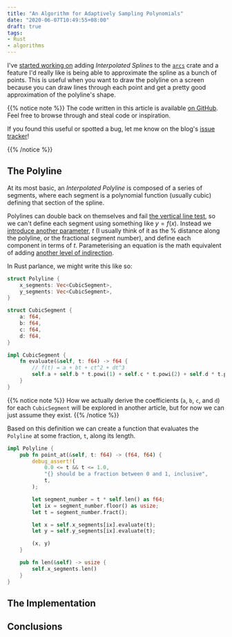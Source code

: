 ```yaml
---
title: "An Algorithm for Adaptively Sampling Polynomials"
date: "2020-06-07T10:49:55+08:00"
draft: true
tags:
- Rust
- algorithms
---
```


I've [started working on][splines-pr] adding *Interpolated Splines* to the
[`arcs`][arcs] crate and a feature I'd really like is being able to
approximate the spline as a bunch of points. This is useful when you want to
draw the polyline on a screen because you can draw lines through each point
and get a pretty good approximation of the polyline's shape.

{{% notice note %}}
The code written in this article is available [on GitHub][repo]. Feel free to
browse through and steal code or inspiration.

If you found this useful or spotted a bug, let me know on the blog's
[issue tracker][issue]!

[repo]: https://github.com/Michael-F-Bryan/arcs
[issue]: https://github.com/Michael-F-Bryan/adventures.michaelfbryan.com
{{% /notice %}}

## The Polyline

At its most basic, an *Interpolated Polyline* is composed of a series of
segments, where each segment is a polynomial function (usually cubic)
defining that section of the spline.

Polylines can double back on themselves and fail [the vertical line
test][vertical-test], so we can't define each segment using something like $y
= f(x)$. Instead we [introduce another parameter][parameter], $t$ (I usually
think of it as the % distance along the polyline, or the fractional segment
number), and define each component in terms of $t$. Parameterising an
equation is the math equivalent of adding [another level of
indirection][indirection].

In Rust parlance, we might write this like so:

```rust
struct Polyline {
    x_segments: Vec<CubicSegment>,
    y_segments: Vec<CubicSegment>,
}

struct CubicSegment {
    a: f64,
    b: f64,
    c: f64,
    d: f64,
}

impl CubicSegment {
    fn evaluate(&self, t: f64) -> f64 {
        // f(t) = a + bt + ct^2 + dt^3
        self.a + self.b * t.powi(1) + self.c * t.powi(2) + self.d * t.powi(3)
    }
}
```

{{% notice note %}}
How we actually derive the coefficients (`a`, `b`, `c`, and `d`) for each
`CubicSegment` will be explored in another article, but for now we can just
assume they exist.
{{% /notice %}}

Based on this definition we can create a function that evaluates the
`Polyline` at some fraction, `t`, along its length.

```rust
impl Polyline {
    pub fn point_at(&self, t: f64) -> (f64, f64) {
        debug_assert!(
            0.0 <= t && t <= 1.0,
            "{} should be a fraction between 0 and 1, inclusive",
            t,
        );

        let segment_number = t * self.len() as f64;
        let ix = segment_number.floor() as usize;
        let t = segment_number.fract();

        let x = self.x_segments[ix].evaluate(t);
        let y = self.y_segments[ix].evaluate(t);

        (x, y)
    }

    pub fn len(&self) -> usize {
        self.x_segments.len()
    }
}
```

## The Implementation

## Conclusions

[splines-pr]: https://github.com/Michael-F-Bryan/arcs/pull/27
[arcs]: https://github.com/Michael-F-Bryan/arcs
[vertical-test]: https://en.wikipedia.org/wiki/Vertical_line_test
[parameter]: https://en.wikipedia.org/wiki/Parametric_equation
[indirection]: https://en.wikipedia.org/wiki/Fundamental_theorem_of_software_engineering
